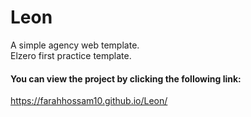 # Leon
A simple agency web template.\
Elzero first practice template.

#### You can view the project by clicking the following link:
https://farahhossam10.github.io/Leon/
